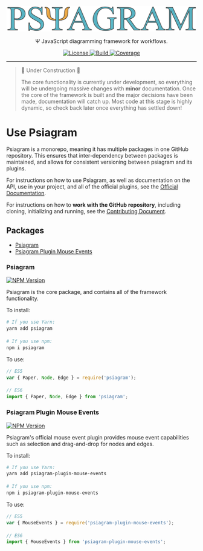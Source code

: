 <p align="center">
  <a href="https://github.com/liamross/psiagram">
    <img alt="Psiagram" src="https://raw.githubusercontent.com/liamross/psiagram/master/logo/logo-title.png" width="888" >
  </a>
</p>

<p align="center">
  Ψ JavaScript diagramming framework for workflows.
</p>

<p align="center">
  <a href="https://github.com/liamross/psiagram/blob/master/LICENSE" target="_blank">
    <img
      alt="License"
      src="https://img.shields.io/github/license/liamross/psiagram.svg"
    >
  </a>
  <a href="https://travis-ci.org/liamross/psiagram" target="_blank">
    <img
      alt="Build"
      src="https://travis-ci.org/liamross/psiagram.svg?branch=master"
    >
  </a>
  <a href="https://codecov.io/gh/liamross/psiagram" target="_blank">
    <img
      alt="Coverage"
      src="https://img.shields.io/codecov/c/github/liamross/psiagram.svg"
    >
  </a>
</p>

---

> 🚧 Under Construction 🚧
>
> The core functionality is currently under development, so everything will be
> undergoing massive changes with **minor** documentation. Once the core of the
> framework is built and the major decisions have been made, documentation will
> catch up. Most code at this stage is highly dynamic, so check back later once
> everything has settled down!

# Use Psiagram

Psiagram is a monorepo, meaning it has multiple packages in one GitHub
repository. This ensures that inter-dependency between packages is maintained,
and allows for consistent versioning between psiagram and its plugins.

For instructions on how to use Psiagram, as well as documentation on the API,
use in your project, and all of the official plugins, see the
[Official Documentation](https://www.psiagram.org/).

For instructions on how to **work with the GitHub repository**, including
cloning, initializing and running, see the
[Contributing Document](https://github.com/liamross/psiagram/blob/master/CONTRIBUTING.md).

## Packages

- [Psiagram](#psiagram)
- [Psiagram Plugin Mouse Events](#psiagram-plugin-mouse-events)

### Psiagram

[![NPM Version](https://badge.fury.io/js/psiagram.svg)](https://www.npmjs.com/package/psiagram)

Psiagram is the core package, and contains all of the framework functionality.

To install:

```sh
# If you use Yarn:
yarn add psiagram

# If you use npm:
npm i psiagram
```

To use:

```js
// ES5
var { Paper, Node, Edge } = require('psiagram');

// ES6
import { Paper, Node, Edge } from 'psiagram';
```

### Psiagram Plugin Mouse Events

[![NPM Version](https://badge.fury.io/js/psiagram-plugin-mouse-events.svg)](https://www.npmjs.com/package/psiagram-plugin-mouse-events)

Psiagram's official mouse event plugin provides mouse event capabilities such as
selection and drag-and-drop for nodes and edges.

To install:

```sh
# If you use Yarn:
yarn add psiagram-plugin-mouse-events

# If you use npm:
npm i psiagram-plugin-mouse-events
```

To use:

```js
// ES5
var { MouseEvents } = require('psiagram-plugin-mouse-events');

// ES6
import { MouseEvents } from 'psiagram-plugin-mouse-events';
```
